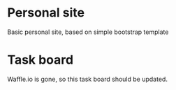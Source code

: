 # Personal site

Basic personal site, based on simple bootstrap template

# Task board

Waffle.io is gone, so this task board should be updated.
